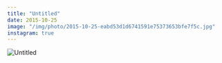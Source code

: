 ```yaml
---
title: "Untitled"
date: 2015-10-25
image: "/img/photo/2015-10-25-eabd53d1d6741591e75373653bfe7f5c.jpg"
instagram: true
---
```


![Untitled](/img/photo/2015-10-25-eabd53d1d6741591e75373653bfe7f5c.jpg)
